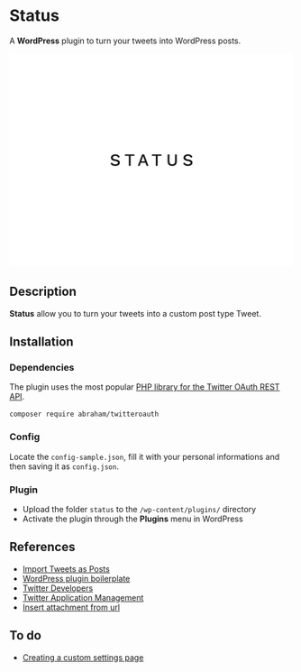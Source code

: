 # Status

A __WordPress__ plugin to turn your tweets into WordPress posts.

![Status](assets/screenshot.png)

## Description

__Status__ allow you to turn your tweets into a custom post type Tweet.

## Installation

### Dependencies

The plugin uses the most popular [PHP library for the Twitter OAuth REST API](https://github.com/abraham/twitteroauth).

```
composer require abraham/twitteroauth
```

### Config

Locate the `config-sample.json`, fill it with your personal informations and then saving it as `config.json`.

### Plugin

- Upload the folder `status` to the `/wp-content/plugins/` directory
- Activate the plugin through the __Plugins__ menu in WordPress

## References

- [Import Tweets as Posts](https://github.com/chandanonline4u/import-tweets-as-posts)
- [WordPress plugin boilerplate](https://github.com/DevinVinson/WordPress-Plugin-Boilerplate)
- [Twitter Developers](https://developer.twitter.com/)
- [Twitter Application Management](https://apps.twitter.com/)
- [Insert attachment from url](https://gist.github.com/m1r0/f22d5237ee93bcccb0d9)

## To do

- [Creating a custom settings page](https://developer.wordpress.org/plugins/settings/custom-settings-page/)